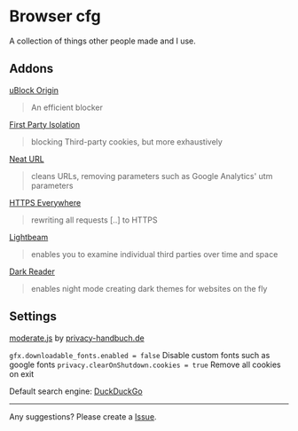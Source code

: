 # Browser cfg
A collection of things other people made and I use.

## Addons

[uBlock Origin](https://addons.mozilla.org/firefox/addon/ublock-origin/)
> An efficient blocker

[First Party Isolation](https://addons.mozilla.org/firefox/addon/first-party-isolation/)

> blocking Third-party cookies, but more exhaustively

[Neat URL](https://addons.mozilla.org/firefox/addon/neat-url/?src=recommended)

> cleans URLs, removing parameters such as Google Analytics' utm parameters

[HTTPS Everywhere](https://addons.mozilla.org/firefox/addon/https-everywhere/)

> rewriting all requests [..] to HTTPS

[Lightbeam](https://addons.mozilla.org/firefox/addon/lightbeam/)

> enables you to examine individual third parties over time and space

[Dark Reader](https://addons.mozilla.org/firefox/addon/darkreader/) 

> enables night mode creating dark themes for websites on the fly

## Settings

[moderate.js](https://privacy-handbuch.de/download/moderat/user.js) by [privacy-handbuch.de](https://www.privacy-handbuch.de/index.htm)

`gfx.downloadable_fonts.enabled = false` Disable custom fonts such as google fonts
`privacy.clearOnShutdown.cookies = true` Remove all cookies on exit

Default search engine: [DuckDuckGo](https://duckduckgo.com/)


---

Any suggestions? Please create a [Issue](https://github.com/R4nf7/browser-addon-list/issues/new).
